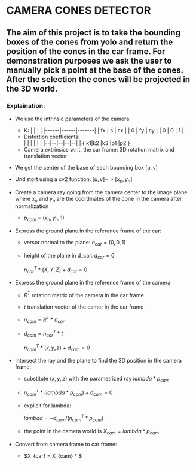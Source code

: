 # CAMERA CONES DETECTOR
## The aim of this project is to take the bounding boxes of the cones from yolo and return the position of the cones in the car frame. For demonstration purposes we ask the user to manually pick a point at the base of the cones. After the selection the cones will be projected in the 3D world.

### Explaination:
 - We use the intrinsic parameters of the camera:  
    - K:
        |      |      |       |
        |------|------|-------|
        | fx   | s    | cx    |
        | 0    | fy   | cy    |
        | 0    | 0    | 1     |
    - Distortion coefficients:  
        |  |  |  |  |  |
        |--|--|--|--|--|
        | { k1|k2 |k3 |p1 |p2 }
    - Camera extrinsics w.r.t. the car frame: 3D rotation matrix and translation vector

- We get the center of the base of each bounding box $[u,v]$
- Undistort using a cv2 function: $[u,v] -> [x_n, y_n]$
- Create a camera ray going from the camera center to the image plane where $x_n$ and $y_n$ are the coordinates of the cone in the camera after normalization  
    -   $p_{cam}$ = ${(x_n, y_n, 1)}$
- Express the ground plane in the reference frame of the car:
    - versor normal to the plane: $n_{car} = (0,0,1)$
    - height of the plane in d_car: $d_{car} = 0$  

        $n_{car}^T * (X,Y,Z) + d_{car} = 0$
    
- Express the ground plane in the reference frame of the camera:
    - $R^T$ rotation matrix of the camera in the car frame
    - $t$ translation vector of the camer in the car frame
    - $n_{cam} = R^T* n_{car}$ 
    - $d_{cam} = n_{car}^T * t$  

        $n_{cam}^T * (x,y,z) + d_{cam} = 0$

- Intersect the ray and the plane to find the 3D position in the camera frame:  
    - substitute $(x,y,z)$ with the parametrized ray $lambda * p_{cam}$
    - $n_{cam}^T * (lambda * p_{cam}) + d_{cam} = 0$
    - explicit for lambda:  
            
        $lambda = -d_{cam} / (n^T_{cam} * p_{cam})$
    - the point in the camera world is $X_{cam} = lambda * p_{cam}$
- Convert from camera frame to car frame:
    - $X_{car} = X_{cam} * $

    


